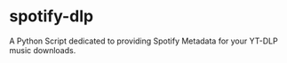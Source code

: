 # spotify-dlp
A Python Script dedicated to providing Spotify Metadata for your YT-DLP music downloads.
